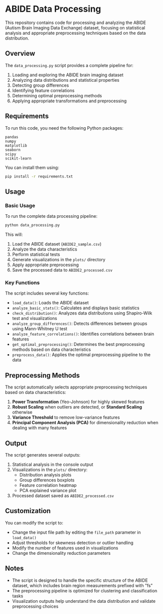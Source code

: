 # ABIDE Data Processing

This repository contains code for processing and analyzing the ABIDE (Autism Brain Imaging Data Exchange) dataset, focusing on statistical analysis and appropriate preprocessing techniques based on the data distribution.

## Overview

The `data_processing.py` script provides a complete pipeline for:

1. Loading and exploring the ABIDE brain imaging dataset
2. Analyzing data distributions and statistical properties
3. Detecting group differences
4. Identifying feature correlations
5. Determining optimal preprocessing methods
6. Applying appropriate transformations and preprocessing

## Requirements

To run this code, you need the following Python packages:
```
pandas
numpy
matplotlib
seaborn
scipy
scikit-learn
```

You can install them using:
```bash
pip install -r requirements.txt
```

## Usage

### Basic Usage

To run the complete data processing pipeline:

```bash
python data_processing.py
```

This will:
1. Load the ABIDE dataset (`ABIDE2_sample.csv`)
2. Analyze the data characteristics
3. Perform statistical tests
4. Generate visualizations in the `plots/` directory
5. Apply appropriate preprocessing
6. Save the processed data to `ABIDE2_processed.csv`

### Key Functions

The script includes several key functions:

- `load_data()`: Loads the ABIDE dataset
- `analyze_basic_stats()`: Calculates and displays basic statistics
- `check_distribution()`: Analyzes data distributions using Shapiro-Wilk test and visualizations
- `analyze_group_differences()`: Detects differences between groups using Mann-Whitney U test
- `analyze_feature_correlations()`: Identifies correlations between brain features
- `get_optimal_preprocessing()`: Determines the best preprocessing methods based on data characteristics
- `preprocess_data()`: Applies the optimal preprocessing pipeline to the data

## Preprocessing Methods

The script automatically selects appropriate preprocessing techniques based on data characteristics:

1. **Power Transformation** (Yeo-Johnson) for highly skewed features
2. **Robust Scaling** when outliers are detected, or **Standard Scaling** otherwise
3. **Variance Threshold** to remove low-variance features
4. **Principal Component Analysis (PCA)** for dimensionality reduction when dealing with many features

## Output

The script generates several outputs:

1. Statistical analysis in the console output
2. Visualizations in the `plots/` directory:
   - Distribution analysis plots
   - Group differences boxplots
   - Feature correlation heatmap
   - PCA explained variance plot
3. Processed dataset saved as `ABIDE2_processed.csv`

## Customization

You can modify the script to:

- Change the input file path by editing the `file_path` parameter in `load_data()`
- Adjust thresholds for skewness detection or outlier handling
- Modify the number of features used in visualizations
- Change the dimensionality reduction parameters

## Notes

- The script is designed to handle the specific structure of the ABIDE dataset, which includes brain region measurements prefixed with "fs"
- The preprocessing pipeline is optimized for clustering and classification tasks
- Visualization outputs help understand the data distribution and validate preprocessing choices 